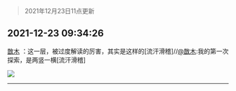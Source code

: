 > 2021年12月23日11点更新
<link rel="stylesheet" href="https://cdn.jsdelivr.net/gh/taotie6/sampleJSON@main/css/photo_show.css">
<meta name="referrer" content="no-referrer" />


 ## 2021-12-23 09:34:26 

 [㪚木](https://www.coolapk.com/feed/32306406?shareKey=Yjk4YzQyZTQ3MjAzNjFjM2U2OTc~) ：这一层，被过度解读的厉害，其实是这样的[流汗滑稽]//<a class="feed-link-uname" href="/u/㪚木">@㪚木</a>:我的第一次探索，是两竖一横[流汗滑稽] 

<div class="album">
<img class="img-item" src="http://image.coolapk.com/feed/2021/1223/09/1081091_c5627d62_3265_8095_634@1080x2345.png" />
</div>

 ------- 

